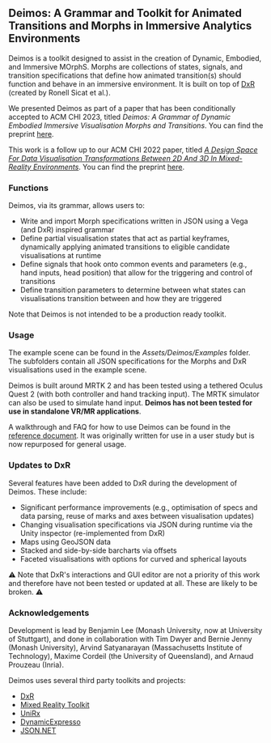 ## Deimos: A Grammar and Toolkit for Animated Transitions and Morphs in Immersive Analytics Environments
Deimos is a toolkit designed to assist in the creation of Dynamic, Embodied, and Immersive MOrphS. Morphs are collections of states, signals, and transition specifications that define how animated transition(s) should function and behave in an immersive environment. It is built on top of [DxR](https://github.com/ronellsicat/DxR) (created by Ronell Sicat et al.).

We presented Deimos as part of a paper that has been conditionally accepted to ACM CHI 2023, titled *Deimos: A Grammar of Dynamic Embodied Immersive Visualisation Morphs and Transitions*. You can find the preprint [here](https://benjaminchlee.github.io/files/Lee2023Deimos.pdf]).

This work is a follow up to our ACM CHI 2022 paper, titled [*A Design Space For Data Visualisation Transformations Between 2D And 3D In Mixed-Reality Environments*](https://dl.acm.org/doi/abs/10.1145/3491102.3501859). You can find the preprint [here](https://benjaminchlee.github.io/files/Lee2022DesignSpace.pdf]).

### Functions
Deimos, via its grammar, allows users to:
- Write and import Morph specifications written in JSON using a Vega (and DxR) inspired grammar
- Define partial visualisation states that act as partial keyframes, dynamically applying animated transitions to eligible candidate visualisations at runtime
- Define signals that hook onto common events and parameters (e.g., hand inputs, head position) that allow for the triggering and control of transitions
- Define transition parameters to determine between what states can visualisations transition between and how they are triggered

Note that Deimos is not intended to be a production ready toolkit.

### Usage
The example scene can be found in the *Assets/Deimos/Examples* folder. The subfolders contain all JSON specifications for the Morphs and DxR visualisations used in the example scene.

Deimos is built around MRTK 2 and has been tested using a tethered Oculus Quest 2 (with both controller and hand tracking input). The MRTK simulator can also be used to simulate hand input. **Deimos has not been tested for use in standalone VR/MR applications**.

A walkthrough and FAQ for how to use Deimos can be found in the [reference document](/Deimos_Reference_Document.pdf). It was originally written for use in a user study but is now repurposed for general usage.

### Updates to DxR
Several features have been added to DxR during the development of Deimos. These include:
- Significant performance improvements (e.g., optimisation of specs and data parsing, reuse of marks and axes between visualisation updates)
- Changing visualisation specifications via JSON during runtime via the Unity inspector (re-implemented from DxR)
- Maps using GeoJSON data
- Stacked and side-by-side barcharts via offsets
- Faceted visualisations with options for curved and spherical layouts

⚠️ Note that DxR's interactions and GUI editor are not a priority of this work and therefore have not been tested or updated at all. These are likely to be broken. ⚠️

### Acknowledgements
Development is lead by Benjamin Lee (Monash University, now at University of Stuttgart), and done in collaboration with Tim Dwyer and Bernie Jenny (Monash University), Arvind Satyanarayan (Massachusetts Institute of Technology), Maxime Cordeil (the University of Queensland), and Arnaud Prouzeau (Inria).

Deimos uses several third party toolkits and projects:
- [DxR](https://github.com/ronellsicat/DxR)
- [Mixed Reality Toolkit](https://github.com/microsoft/MixedRealityToolkit-Unity)
- [UniRx](https://github.com/neuecc/UniRx)
- [DynamicExpresso](https://github.com/dynamicexpresso/DynamicExpresso)
- [JSON.NET](https://www.newtonsoft.com/json)
